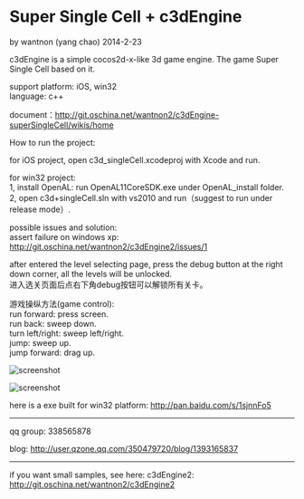 ﻿Super Single Cell + c3dEngine
==========
by wantnon (yang chao) 2014-2-23  
  
c3dEngine is a simple cocos2d-x-like 3d game engine. The game Super Single Cell based on it.

support platform: iOS, win32  
language: c++  
    
document：http://git.oschina.net/wantnon2/c3dEngine-superSingleCell/wikis/home  
  
How to run the project:   

for iOS project, open c3d_singleCell.xcodeproj with Xcode and run.   

for win32 project:  
1, install OpenAL: run OpenAL11CoreSDK.exe under OpenAL_install folder.  
2, open c3d+singleCell.sln with vs2010 and run（suggest to run under release mode）.    
    
possible issues and solution:  
assert failure on windows xp: http://git.oschina.net/wantnon2/c3dEngine2/issues/1  
  
after entered the level selecting page, press the debug button at the right down corner, all the levels will be unlocked.   
进入选关页面后点右下角debug按钮可以解锁所有关卡。  
  
游戏操纵方法(game control):  
run forward:        press screen.  
run back:           sweep down.  
turn left/right:    sweep left/right.  
jump:               sweep up.  
jump forward:       drag up.  
  
  
![screenshot](http://git.oschina.net/wantnon2/c3dEngine-superSingleCell/raw/master/screenshot/screenshot.png)  

![screenshot](http://git.oschina.net/wantnon2/c3dEngine-superSingleCell/raw/master/screenshot/screenshot_win32.png)  
  
  
here is a exe built for win32 platform: http://pan.baidu.com/s/1sjnnFo5  
  
----  
    
qq group:  338565878  
  
blog: http://user.qzone.qq.com/350479720/blog/1393165837  
  
----  
  
if you want small samples, see here: c3dEngine2: http://git.oschina.net/wantnon2/c3dEngine2